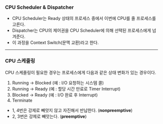 ### CPU Scheduler & Dispatcher
- CPU Scheduler는 Ready 상태의 프로세스 중에서 이번에 CPU를 줄 프로세스를 고른다.
- Dispatcher는 CPU의 제어권을 CPU Scheduler에 의해 선택된 프로세스에게 넘겨준다.
- 이 과정을 Context Switch(문맥 교환)라고 한다.
***
### CPU 스케줄링
CPU 스케줄링이 필요한 경우는 프로세스에게 다음과 같은 상태 변화가 있는 경우이다.  
1. Running -> Blocked (예 : I/O 요청하는 시스템 콜)  
2. Running -> Ready (예 : 할당 시간 만료로 Timer Interrupt)
3. Blocked -> Ready (예 : I/O 완료 후 Interrupt)
4. Terminate
- 1, 4번은 강제로 빼앗지 않고 자진해서 반납한다. (**nonpreemptive**)
- 2, 3번은 강제로 빼앗는다. (**preemptive**)
